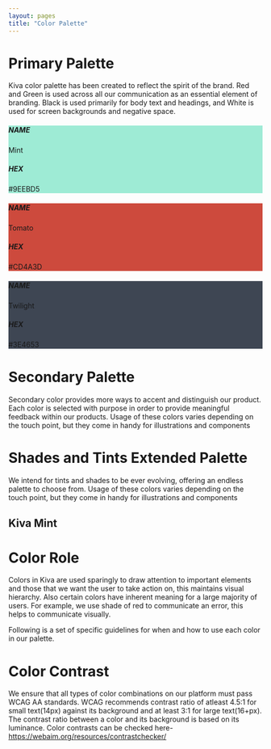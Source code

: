 ```yaml
---
layout: pages
title: "Color Palette"
---
```


# Primary Palette
Kiva color palette has been created to reflect the spirit of the brand. Red and Green is used across all our communication as an essential element of branding. Black is used primarily for body text and headings, and White is used for screen backgrounds and negative space.

<div class="triple-grid">
  <div class="color-palette" style="background-color:#9EEBD5;">
    <div class="color-palette-info-container">
      <div class="color-palette-info"><h5>NAME</h5><p>Mint</p></div>
      <div class="color-palette-info"><h5>HEX</h5><p>#9EEBD5</p></div>
    </div>
  </div>

  <div class="color-palette" style="background-color:#CD4A3D;">
    <div class="color-palette-info-container">
      <div class="color-palette-info"><h5>NAME</h5><p>Tomato</p></div>
      <div class="color-palette-info"><h5>HEX</h5><p>#CD4A3D</p></div>
    </div>
  </div>

  <div class="color-palette" style="background-color: #3E4653;">
    <div class="color-palette-info-container">
      <div class="color-palette-info"><h5>NAME</h5><p>Twilight</p></div>
      <div class="color-palette-info"><h5>HEX</h5><p>#3E4653</p></div>
    </div>
  </div>
</div>

# Secondary Palette
Secondary color provides more ways to accent and distinguish our product. Each color is selected with purpose in order to provide meaningful feedback within our products. Usage of these colors varies depending on the touch point, but they come in handy for illustrations and components 

# Shades and Tints Extended Palette
We intend for tints and shades to be ever evolving, offering an endless palette to choose from. Usage of these colors varies depending on the touch point, but they come in handy for illustrations and components  

## Kiva Mint

# Color Role
Colors in Kiva are used sparingly to draw attention to important elements and those that we want the user to take action on, this maintains visual hierarchy. Also certain colors have inherent meaning for a large majority of users. For example, we use shade of red to communicate an error, this helps to communicate visually.

Following is a set of specific guidelines for when and how to use each color in our palette.

# Color Contrast
We ensure that all types of color combinations on our platform must pass WCAG AA standards. WCAG recommends contrast ratio of atleast 4.5:1 for small text(14px) against its background and at least 3:1 for large text(16+px). The contrast ratio between a color and its background is based on its luminance. Color contrasts can be checked here- https://webaim.org/resources/contrastchecker/